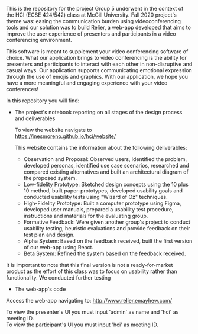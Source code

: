 This is the repository for the project Group 5 underwent in the context of the HCI (ECSE 424/542) class at McGill University.
Fall 2020 project's theme was: easing the communication burden using videoconferencing tools and our solution was to build Relier, a 
web-app developed that aims to improve the user experience of presenters and participants in a video conferencing environment. 

This software is meant to supplement your video conferencing software of choice. What our application brings to video conferencing 
is the ability for presenters and participants to interact with each other in non-disruptive and casual ways. Our application supports 
communicating emotional expression through the use of emojis and graphics. With our application, we hope you have a more meaningful and 
engaging experience with your video conferences! 

In this repository you will find: 
- The project's notebook reporting on all stages of the design process and deliverables

  To view the website navigate to https://inesmoreno.github.io/hci/website/ 
  
  This website contains the information about the following deliverables: 
   - Observation and Proposal: Observed users, identified the problem, developed personas, identified use case scenarios, researched and compared existing alternatives and built an architectural diagram of the proposed system. 
   - Low-fidelity Prototype: Sketched design concepts using the 10 plus 10 method, built paper-prototypes, developed usability goals and conducted usability tests using "Wizard of Oz" techniques.
   - High-Fidelity Prototype: Built a computer prototype using Figma, developed user manuals, prepared a usability test procedure, instructions and materials for the evaluating group.
   - Formative Feedback: Were given another group's project to conduct usability testing, heuristic evaluations and provide feedback on their test plan and design. 
   - Alpha System: Based on the feedback received, built the first version of our web-app using React.
   - Beta System: Refined the system based on the feedback received.

It is important to note that this final version is not a ready-for-market product as the effort of this class was to focus on usability rather than functionality. 
We conducted further testing 

 - The web-app's code
 
 Access the web-app navigating to: http://www.relier.emayhew.com/
 
   To view the presenter's UI you must input 'admin' as name and 'hci' as meeting ID.</br>
   To view the participant's UI you must input 'hci' as meeting ID.
  

